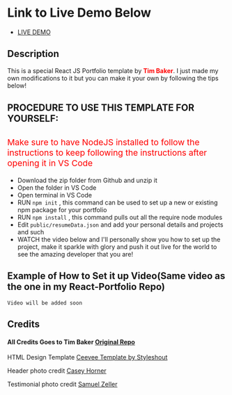 # Link to Live Demo Below

<ul>
<li><a href="https://djimenezdev.com/">LIVE DEMO</a></li>
</ul>

## Description

This is a special React JS Portfolio template by <span style="font-weight:bold;color:red">Tim Baker</span>. I just made my own modifications to it but you can make
it your own by following the tips below!

<h2 style="margin:30px 0;">PROCEDURE TO USE THIS TEMPLATE FOR YOURSELF:</h2>

<p style="font-size:1.2rem;color:red">Make sure to have NodeJS installed to follow the instructions to keep following the instructions after opening it in VS Code</p>

- Download the zip folder from Github and unzip it
- Open the folder in VS Code
- Open terminal in VS Code
- RUN <code>npm init</code> , this command can be used to set up a new or existing npm package for your portfolio
- RUN <code>npm install</code> , this command pulls out all the require node modules
- Edit <code>public/resumeData.json</code> and add your personal details and projects and such
- WATCH the video below and I'll personally show you how to set up the project, make it sparkle with glory and push it out live for the world to see the amazing developer that you are!

## Example of How to Set it up Video(Same video as the one in my React-Portfolio Repo)

<code>Video will be added soon</code>

## Credits

#### All Credits Goes to Tim Baker <a href='https://github.com/tbakerx/react-resume-template'>Original Repo</a>

HTML Design Template
<a href="https://www.styleshout.com/free-templates/ceevee/">Ceevee Template by Styleshout</a>

Header photo credit
<a href="https://unsplash.com/@mischievous_penguins?utm_medium=referral&amp;utm_campaign=photographer-credit&amp;utm_content=creditBadge">Casey Horner</a>

Testimonial photo credit
<a href="https://unsplash.com/@samuelzeller?utm_medium=referral&amp;utm_campaign=photographer-credit&amp;utm_content=creditBadge">Samuel Zeller</a>
